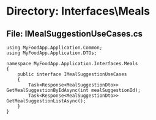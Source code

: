 # Directory: Interfaces\Meals

## File: IMealSuggestionUseCases.cs

```
using MyFoodApp.Application.Common;
using MyFoodApp.Application.DTOs;

namespace MyFoodApp.Application.Interfaces.Meals
{
    public interface IMealSuggestionUseCases
    {
        Task<Response<MealSuggestionDto>> GetMealSuggestionByIdAsync(int mealSuggestionId);
        Task<Response<MealSuggestionDto>> GetMealSuggestionListAsync();
    }
}

```

